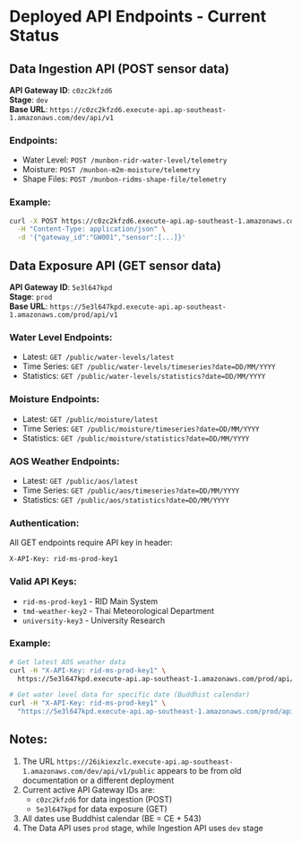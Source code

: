 # Deployed API Endpoints - Current Status

## Data Ingestion API (POST sensor data)
**API Gateway ID**: `c0zc2kfzd6`  
**Stage**: `dev`  
**Base URL**: `https://c0zc2kfzd6.execute-api.ap-southeast-1.amazonaws.com/dev/api/v1`

### Endpoints:
- Water Level: `POST /munbon-ridr-water-level/telemetry`
- Moisture: `POST /munbon-m2m-moisture/telemetry`
- Shape Files: `POST /munbon-ridms-shape-file/telemetry`

### Example:
```bash
curl -X POST https://c0zc2kfzd6.execute-api.ap-southeast-1.amazonaws.com/dev/api/v1/munbon-m2m-moisture/telemetry \
  -H "Content-Type: application/json" \
  -d '{"gateway_id":"GW001","sensor":[...]}'
```

## Data Exposure API (GET sensor data)
**API Gateway ID**: `5e3l647kpd`  
**Stage**: `prod`  
**Base URL**: `https://5e3l647kpd.execute-api.ap-southeast-1.amazonaws.com/prod/api/v1`

### Water Level Endpoints:
- Latest: `GET /public/water-levels/latest`
- Time Series: `GET /public/water-levels/timeseries?date=DD/MM/YYYY`
- Statistics: `GET /public/water-levels/statistics?date=DD/MM/YYYY`

### Moisture Endpoints:
- Latest: `GET /public/moisture/latest`
- Time Series: `GET /public/moisture/timeseries?date=DD/MM/YYYY`
- Statistics: `GET /public/moisture/statistics?date=DD/MM/YYYY`

### AOS Weather Endpoints:
- Latest: `GET /public/aos/latest`
- Time Series: `GET /public/aos/timeseries?date=DD/MM/YYYY`
- Statistics: `GET /public/aos/statistics?date=DD/MM/YYYY`

### Authentication:
All GET endpoints require API key in header:
```
X-API-Key: rid-ms-prod-key1
```

### Valid API Keys:
- `rid-ms-prod-key1` - RID Main System
- `tmd-weather-key2` - Thai Meteorological Department
- `university-key3` - University Research

### Example:
```bash
# Get latest AOS weather data
curl -H "X-API-Key: rid-ms-prod-key1" \
  https://5e3l647kpd.execute-api.ap-southeast-1.amazonaws.com/prod/api/v1/public/aos/latest

# Get water level data for specific date (Buddhist calendar)
curl -H "X-API-Key: rid-ms-prod-key1" \
  "https://5e3l647kpd.execute-api.ap-southeast-1.amazonaws.com/prod/api/v1/public/water-levels/timeseries?date=30/06/2568"
```

## Notes:
1. The URL `https://26ikiexzlc.execute-api.ap-southeast-1.amazonaws.com/dev/api/v1/public` appears to be from old documentation or a different deployment
2. Current active API Gateway IDs are:
   - `c0zc2kfzd6` for data ingestion (POST)
   - `5e3l647kpd` for data exposure (GET)
3. All dates use Buddhist calendar (BE = CE + 543)
4. The Data API uses `prod` stage, while Ingestion API uses `dev` stage